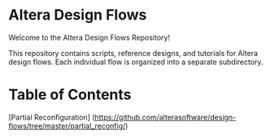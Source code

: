 # Altera Design Flows

Welcome to the Altera Design Flows Repository!

This repository contains scripts, reference designs, and tutorials for Altera
design flows. Each individual flow is organized into a separate subdirectory.

# Table of Contents

[Partial Reconfiguration] (https://github.com/alterasoftware/design-flows/tree/master/partial_reconfig/)

